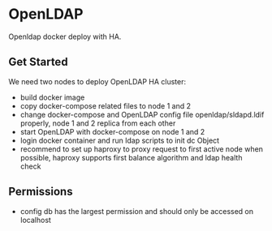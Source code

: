 # OpenLDAP

Openldap docker deploy with HA.

## Get Started

We need two nodes to deploy OpenLDAP HA cluster:

- build docker image
- copy docker-compose related files to node 1 and 2
- change docker-compose and OpenLDAP config file openldap/sldapd.ldif properly, node 1 and 2 replica from each other
- start OpenLDAP with docker-compose on node 1 and 2
- login docker container and run ldap scripts to init dc Object
- recommend to set up haproxy to proxy request to first active node when possible, haproxy supports first balance algorithm and ldap health check

## Permissions

- config db has the largest permission and should only be accessed on localhost

